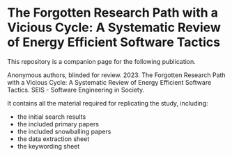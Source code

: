 # The Forgotten Research Path with a Vicious Cycle: A Systematic Review of Energy Efficient Software Tactics
This repository is a companion page for the following publication.

Anonymous authors, blinded for review. 2023. The Forgotten Research Path with a Vicious Cycle: A Systematic Review of Energy Efficient Software Tactics. SEIS - Software Engineering in Society.

It contains all the material required for replicating the study, including: 

- the initial search results
- the included primary papers
- the included snowballing papers 
- the data extraction sheet 
- the keywording sheet

